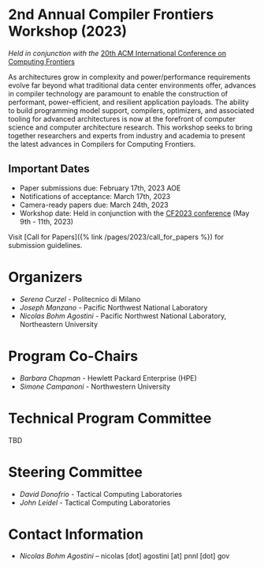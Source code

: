 # 2nd Annual Compiler Frontiers Workshop (2023)

*Held in conjunction with the* [20th ACM International Conference on Computing Frontiers](https://www.computingfrontiers.org/2023/)

As architectures grow in complexity and power/performance requirements evolve
far beyond what traditional data center environments offer, advances in compiler
technology are paramount to enable the construction of performant,
power-efficient, and resilient application payloads. The ability to build
programming model support, compilers, optimizers, and associated tooling for
advanced architectures is now at the forefront of computer science and computer
architecture research. This workshop seeks to bring together researchers and
experts from industry and academia to present the latest advances in Compilers
for Computing Frontiers.

## Important Dates

*	Paper submissions due: February 17th, 2023 AOE
*	Notifications of acceptance: March 17th, 2023
*	Camera-ready papers due: March 24th, 2023
*	Workshop date: Held in conjunction with the [CF2023 conference](https://www.computingfrontiers.org/2023/) (May 9th - 11th, 2023)

Visit [Call for Papers]({% link /pages/2023/call_for_papers %}) for submission guidelines.

# Organizers

*	*Serena Curzel* - Politecnico di Milano
*	*Joseph Manzano* - Pacific Northwest National Laboratory
*	*Nicolas Bohm Agostini* - Pacific Northwest National Laboratory, Northeastern University


# Program Co-Chairs

*	*Barbara Chapman* - Hewlett Packard Enterprise (HPE)
*   *Simone Campanoni* - Northwestern University

# Technical Program Committee

TBD

# Steering Committee

* *David Donofrio* - Tactical Computing Laboratories
* *John Leidel* - Tactical Computing Laboratories

# Contact Information

*	*Nicolas Bohm Agostini* – nicolas [dot] agostini [at] pnnl [dot] gov

